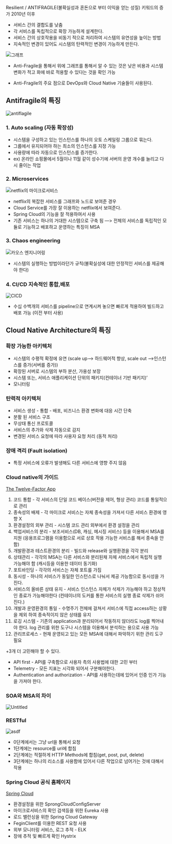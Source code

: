 

Resilient / ANTIFRAGILE(불확실성과 혼돈으로 부터 이익을 얻는 성질) 키워드의 증가 2010년 이후

- 서비스 간의 결합도를 낮춤
- 각 서비스를 독립적으로 확장 가능하게 설계한다.
- 서비스 간의 상호작용을 비동기 적으로 처리하여 시스템의 유연성을 높이는 방법
- 지속적인 변경이 있어도 시스템의 탄력적인 변경이 가능하게 만든다.

![그래프](https://github.com/Croon00/MSA-/assets/73871364/06496d31-1b2c-4034-8c1a-931fb4847b06)


- Anti-Fragile을 통해서 위에 그래프를 통해서 알 수 있는 것은 낮은 비용과 시스템 변화가 적고 화에 바로 적용할 수 있다는 것을 확인 가능


- Anti-Fragile의 주요 점으로 DevOps와 Cloud Native 기술들이 사용된다.

## Antifragile의 특징

![antiflagile](https://github.com/Croon00/MSA-/assets/73871364/c1672ceb-f0cd-4792-b073-644bb51ef1d1)

### 1. Auto scaling (자동 확장성)

- 시스템을 구성하고 있는 인스턴스를 하나의 오토 스케일링 그룹으로 묶는다.
- 그룹에서 유지되어야 하는 최소의 인스턴스를 지정 가능
- 사용량에 따라 자동으로 인스턴스를 증가한다.
- ex) 온라인 쇼핑몰에서 5월이나 11월 같이 성수기에 서버의 운영 개수를 늘리고 다시 줄이는 작업

### 2. Microservices

![netflix의 마이크로서비스](https://github.com/Croon00/MSA-/assets/73871364/a1fed421-fc1c-4663-98ac-ca0470cd33b0)

- netflix의 복잡한 서비스를 그래프와 노드로 보여준 경우
- Cloud Service를 가장 잘 이용하는 netflix에서 보여준다.
- Spring Cloud의 기능을 잘 적용하여서 사용
- 기존 서비스는 하나의 거대한 시스템으로 구축 됨 —> 전체의 서비스를 독립적인 모듈로 기능하고 배포하고 운영하는 특징이 MSA

### 3. Chaos engineering

![카오스 엔지니어링](https://github.com/Croon00/MSA-/assets/73871364/850379ca-e302-4335-a644-fbd2d65d94c2)

- 시스템의 실행하는 방법이라던가 규칙(불확실성에 대한 안정적인 서비스를 제공해야 한다)

### 4. CI/CD 지속적인 통합,배포

![CICD](https://github.com/Croon00/MSA-/assets/73871364/26fd9274-5c02-4fa7-93c2-f79eb8321f0a)

- 수십 수백개의 서비스를 pipeline으로 연계시켜 놓으면 빠르게 적용하여 빌드하고 배포 가능 (이전 부터 사용)

## Cloud Native Architecture의 특징

### 확장 가능한 아키텍처

- 시스템의 수평적 확정에 유연 (scale up—> 하드웨어적 향상, scale out —>인스턴스를 증가(서버를 증가))
- 확장된 서버로 시스템의 부하 분산, 가용성 보장
- 시스템 또는, 서비스 애플리케이션 단위의 패키지(컨테이너 기반 패키지)’
- 모니터링

### 탄력적 아키텍처

- 서비스 생성 - 통합 - 배포, 비즈니스 환경 변화에 대응 시간 단축
- 분활 된 서비스 구조
- 무상태  통신 프로토콜
- 서비스의 추가와 삭제 자동으로 감지
- 변경된 서비스 요청에 따라 사용자 요청 처리 (동적 처리)

### 장애 격리 (Fault isolation)

- 특정 서비스에 오류가 발생해도 다른 서비스에 영향 주지 않음

### Cloud native의 가이드

[The Twelve-Factor App](https://12factor.net/)

1. 코드 통합 - 각 서비스의 단일 코드 베이스(버전을 제어, 형상 관리) 코드를 통일적으로 관리
2. 종속성의 배제 - 각 마이크로 서비스는 자체 종속성을 가져서 다른 서비스 환경에 영향 X
3. 환경설정의 외부 관리 - 시스템 코드 관리 외부에서 환경 설정을 관리
4. 백업서비스의 분리 - 보조서비스(DB, 캐싱, 메시징 서비스) 등을 이용해서 MSA를 지원 (응용프로그램을 이용함으로 서로 상호 작용 가능한 서비스를 해서 종속을 안함)
5. 개발환경과 테스트환경의 분리 - 빌드와 release와 실행환경을 각각 분리
6. 상태관리 - 각각의 MSA는 다른 서비스와 분리된채 자체 서비스에서 독립적 실행 가능해야 함 (캐시등을 이용한 데이터 동기화)
7. 포트바인딩 - 각각의 서비스는 자체 포트를 가짐
8. 동시성 - 하나의 서비스가 동일한 인스턴스로 나눠서 제공 가능함으로 동시성을 가진다.
9. 서비스의 올바른 상태 유지 - 서비스 인스턴스 자체가 삭제가 가능해야 하고 정상적인 종료가 가능해야한다 (컨테이너의 도커를 통한 서비스의 실행 종료 삭제가 쉬어진다.)
10. 개발과 운영환경의 통일 - 수명주기 전체에 걸쳐서 서비스에 직접 access하는 상황을 제외 하여 종속적이지 않은 상태를 유지
11. 로깅 시스템 - 기존의 application과 분리되어서 작동하지 않더라도 log를 찍어내야 한다. log 관리를 위한 도구나 시스템을 이용해서 분석하는 용으로 사용 가능
12. 관리프로세스 - 현재 운영되고 있는 모든 MSA에 대해서 파악하기 위한 관리 도구 필요

+3개 더 고민해야 할 수 있다.

- API first - API를 구축함으로 사용자 측의 사용법에 대한 고민 부터
- Telemetry - 모든 지표는 시각화 되어서 구분해야한다.
- Authentication and authorization - API를 사용하는데에 있어서 인증 인가 기능을 가져야 한다.

### SOA와 MSA의 차이

![Untitled](https://github.com/Croon00/MSA-/assets/73871364/9ab5456b-9a75-4400-82c5-974b699e3680)

### RESTful

![asdf](https://github.com/Croon00/MSA-/assets/73871364/41d5c457-78d7-4832-a9fe-76e5c3cc1b67)

- 0단계에서는 그냥 url을 통해서 요청
- 1단계에는 resource를 uri에 합침
- 2단계에는 적절하게 HTTP Methods에 합침(get, post, put, delete)
- 3단계에는 하나의 리소스를 사용함에 있어서 다른 작업으로 넘어가는  것에 대해서 작용

 

### Spring Cloud 공식 홈페이지

[Spring Cloud](https://spring.io/projects/spring-cloud)

- 환경설정을 위한 SprongCloudConfigServer
- 마이크로서비스의 확인 검색등을 위한 Eureka 사용
- 로드 밸런싱을 위한 Spring Cloud Gateway
- FeginClient를 이용한 REST 요청 사용
- 외부 모니터링 서비스, 로그 추적 - ELK
- 장애 추적 및 빠르게 확인 Hystrix
